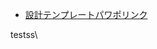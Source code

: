 - [設計テンプレートパワポリンク](https://ynuoffice365-my.sharepoint.com/:p:/g/personal/nishimura-misaki-rh_ynu_jp/Ef4HOYCLxYJPsEfdKZY396IBRxLWTMtYXQx2fij9YFMjeA?e=pbJr0r)

testss\